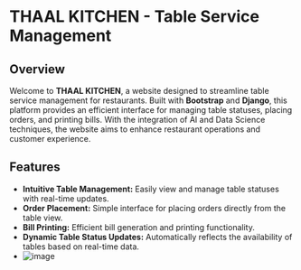 # THAAL KITCHEN - Table Service Management

## Overview

Welcome to **THAAL KITCHEN**, a website designed to streamline table service management for restaurants. Built with **Bootstrap** and **Django**, this platform provides an efficient interface for managing table statuses, placing orders, and printing bills. With the integration of AI and Data Science techniques, the website aims to enhance restaurant operations and customer experience.

## Features

- **Intuitive Table Management:** Easily view and manage table statuses with real-time updates.
- **Order Placement:** Simple interface for placing orders directly from the table view.
- **Bill Printing:** Efficient bill generation and printing functionality.
- **Dynamic Table Status Updates:** Automatically reflects the availability of tables based on real-time data.
- ![image](https://github.com/user-attachments/assets/2642b673-0b43-465a-a69b-0b02b0ca1185)

